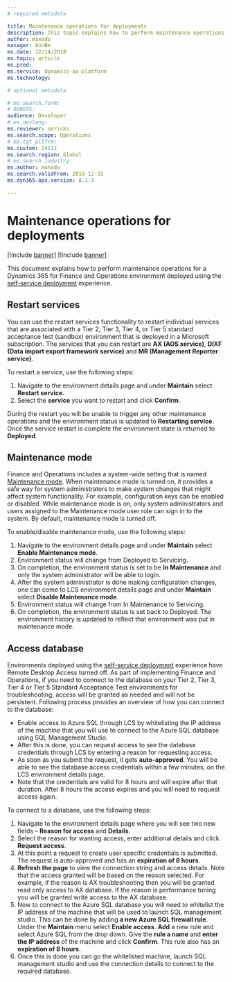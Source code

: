 ```yaml
---
# required metadata

title: Maintenance operations for deployments
description: This topic explains how to perform maintenance operations for an environment deployed using the self-service deployment experience.
author: manado
manager: AnnBe
ms.date: 12/14/2018
ms.topic: article
ms.prod: 
ms.service: dynamics-ax-platform
ms.technology: 

# optional metadata

# ms.search.form: 
# ROBOTS: 
audience: Developer
# ms.devlang: 
ms.reviewer: sericks
ms.search.scope: Operations
# ms.tgt_pltfrm: 
ms.custom: 24211
ms.search.region: Global
# ms.search.industry: 
ms.author: manado
ms.search.validFrom: 2018-12-31
ms.dyn365.ops.version: 8.1.1

---
```


# Maintenance operations for deployments

[!include [banner](../includes/banner.md)]
[!include [banner](../includes/limited-availability.md)]

This document explains how to perform maintenance operations for a Dynamics 365 for Finance and Operations environment deployed using the [self-service deployment](infrastructure-stack.md) experience.

## Restart services

You can use the restart services functionality to restart individual services that are associated with a Tier 2, Tier 3, Tier 4, or Tier 5 standard acceptance test (sandbox) environment that is deployed in a Microsoft subscription. The services that you can restart are **AX (AOS service)**, **DIXF (Data import export framework service)** and **MR (Management Reporter service)**.

To restart a service, use the following steps:

1. Navigate to the environment details page and under **Maintain** select **Restart service.**
2. Select the **service** you want to restart and click **Confirm**.

During the restart you will be unable to trigger any other maintenance operations and the environment status is updated to **Restarting service**. Once the service restart is complete the environment state is returned to **Deployed**.

## Maintenance mode

Finance and Operations includes a system-wide setting that is named [Maintenance mode](https://github.com/MicrosoftDocs/Dynamics-365-Operations/blob/Manali-Branch/articles/dev-itpro/sysadmin/maintenance-mode.md). When maintenance mode is turned on, it provides a safe way for system administrators to make system changes that might affect system functionality. For example, configuration keys can be enabled or disabled. While maintenance mode is on, only system administrators and users assigned to the Maintenance mode user role can sign in to the system. By default, maintenance mode is turned off.

To enable/disable maintenance mode, use the following steps:

1. Navigate to the environment details page and under **Maintain** select **Enable Maintenance mode**.
2. Environment status will change from Deployed to Servicing.
3. On completion, the environment status is set to be **In Maintenance** and only the system administrator will be able to login.
4. After the system administrator is done making configuration changes, one can come to LCS environment details page and under **Maintain** select **Disable Maintenance mode**.
5. Environment status will change from In Maintenance to Servicing.
6. On completion, the environment status is set back to Deployed. The environment history is updated to reflect that environment was put in maintenance mode.

## Access database

Environments deployed using the [self-service deployment](https://github.com/MicrosoftDocs/Dynamics-365-Operations/blob/Manali-Branch/articles/dev-itpro/deployment/infrastructure-stack.md) experience have Remote Desktop Access turned off. As part of implementing Finance and Operations, if you need to connect to the database on your Tier 2, Tier 3, Tier 4 or Tier 5 Standard Acceptance Test environments for troubleshooting, access will be granted as needed and will not be persistent. Following process provides an overview of how you can connect to the database:

- Enable access to Azure SQL through LCS by whitelisting the IP address of the machine that you will use to connect to the Azure SQL database using SQL Management Studio.
- After this is done, you can request access to see the database credentials through LCS by entering a reason for requesting access.
- As soon as you submit the request, it gets  **auto-approved**. You will be able to see the database access credentials within a few minutes, on the LCS environment details page.
- Note that the credentials are valid for 8 hours and will expire after that duration. After 8 hours the access expires and you will need to request access again.

To connect to a database, use the following steps:

1. Navigate to the environment details page where you will see two new fields – **Reason for access** and **Details**.
2. Select the reason for wanting access, enter additional details and click **Request access**.
3. At this point a request to create user specific credentials is submitted. The request is auto-approved and has an **expiration of 8 hours**.
4. **Refresh the page** to view the connection string and access details. Note that the access granted will be based on the reason selected. For example, if the reason is AX troubleshooting then you will be granted read only access to AX database. If the reason is performance tuning you will be granted write access to the AX database.
5. Now to connect to the Azure SQL database you will need to whitelist the IP address of the machine that will be used to launch SQL management studio. This can be done by adding **a new Azure SQL firewall rule**. Under the **Maintain** menu select **Enable access**. **Add** a new rule and select Azure SQL from the drop down. Give the **rule a name** and **enter the IP address** of the machine and click **Confirm**. This rule also has an **expiration of 8 hours**.
6. Once this is done you can go the whitelisted machine, launch SQL management studio and use the connection details to connect to the required database.
